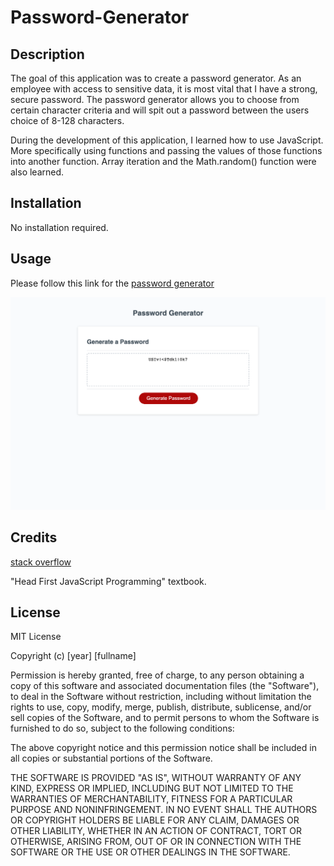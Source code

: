 # Password-Generator

## Description

The goal of this application was to create a password generator. As an employee with access to sensitive data, it is most vital that I have a strong, secure password. The password generator allows you to choose from certain character criteria and will spit out a password between the users choice of 8-128 characters.

During the development of this application, I learned how to use JavaScript. More specifically using functions and passing the values of those functions into another function. Array iteration and the Math.random() function were also learned.



## Installation

No installation required.

## Usage

Please follow this link for the [password generator](https://carrieky04.github.io/Password-Generator/)


![screenshot](assets/images/screenshot.png)

## Credits

[stack overflow](www.stackoverflow.com)

"Head First JavaScript Programming" textbook.



## License

MIT License

Copyright (c) [year] [fullname]

Permission is hereby granted, free of charge, to any person obtaining a copy
of this software and associated documentation files (the "Software"), to deal
in the Software without restriction, including without limitation the rights
to use, copy, modify, merge, publish, distribute, sublicense, and/or sell
copies of the Software, and to permit persons to whom the Software is
furnished to do so, subject to the following conditions:

The above copyright notice and this permission notice shall be included in all
copies or substantial portions of the Software.

THE SOFTWARE IS PROVIDED "AS IS", WITHOUT WARRANTY OF ANY KIND, EXPRESS OR
IMPLIED, INCLUDING BUT NOT LIMITED TO THE WARRANTIES OF MERCHANTABILITY,
FITNESS FOR A PARTICULAR PURPOSE AND NONINFRINGEMENT. IN NO EVENT SHALL THE
AUTHORS OR COPYRIGHT HOLDERS BE LIABLE FOR ANY CLAIM, DAMAGES OR OTHER
LIABILITY, WHETHER IN AN ACTION OF CONTRACT, TORT OR OTHERWISE, ARISING FROM,
OUT OF OR IN CONNECTION WITH THE SOFTWARE OR THE USE OR OTHER DEALINGS IN THE
SOFTWARE.

